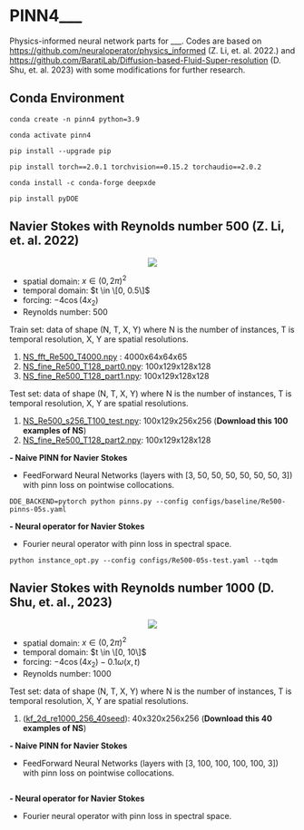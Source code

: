 # PINN4___
Physics-informed neural network parts for ___. Codes are based on https://github.com/neuraloperator/physics_informed (Z. Li, et. al. 2022.) and https://github.com/BaratiLab/Diffusion-based-Fluid-Super-resolution (D. Shu, et. al. 2023) with some modifications for further research.

## Conda Environment
```
conda create -n pinn4 python=3.9

conda activate pinn4

pip install --upgrade pip

pip install torch==2.0.1 torchvision==0.15.2 torchaudio==2.0.2

conda install -c conda-forge deepxde

pip install pyDOE
```

## Navier Stokes with Reynolds number 500 (Z. Li, et. al. 2022)
<p align="center">
<img src="https://github.com/7tl7qns7ch/PINN4___/assets/39257402/b4dea56d-055d-4a2e-bec3-688a456a308a">
</p>
  
- spatial domain: $x\in (0, 2\pi)^2$
- temporal domain: $t \in \[0, 0.5\]$
- forcing: $-4\cos(4x_2)$
- Reynolds number: 500

Train set: data of shape (N, T, X, Y) where N is the number of instances, T is temporal resolution, X, Y are spatial resolutions. 
1. [NS_fft_Re500_T4000.npy](https://hkzdata.s3.us-west-2.amazonaws.com/PINO/data/NS_fft_Re500_T4000.npy) : 4000x64x64x65
2. [NS_fine_Re500_T128_part0.npy](https://hkzdata.s3.us-west-2.amazonaws.com/PINO/data/NS_fine_Re500_T128_part0.npy): 100x129x128x128
3. [NS_fine_Re500_T128_part1.npy](https://hkzdata.s3.us-west-2.amazonaws.com/PINO/data/NS_fine_Re500_T128_part1.npy): 100x129x128x128

Test set: data of shape (N, T, X, Y) where N is the number of instances, T is temporal resolution, X, Y are spatial resolutions. 
1. [NS_Re500_s256_T100_test.npy](https://hkzdata.s3.us-west-2.amazonaws.com/PINO/data/NS_Re500_s256_T100_test.npy): 100x129x256x256    (**Download this 100 examples of NS**)
2. [NS_fine_Re500_T128_part2.npy](https://hkzdata.s3.us-west-2.amazonaws.com/PINO/data/NS_fine_Re500_T128_part2.npy): 100x129x128x128

**- Naive PINN for Navier Stokes**
- FeedForward Neural Networks (layers with [3, 50, 50, 50, 50, 50, 50, 3]) with pinn loss on pointwise collocations.
```
DDE_BACKEND=pytorch python pinns.py --config configs/baseline/Re500-pinns-05s.yaml
```

**- Neural operator for Navier Stokes**
- Fourier neural operator with pinn loss in spectral space.
```
python instance_opt.py --config configs/Re500-05s-test.yaml --tqdm
```

## Navier Stokes with Reynolds number 1000 (D. Shu, et. al., 2023)
<p align="center">
<img src="https://github.com/7tl7qns7ch/PINN4___/assets/39257402/32ff60dd-aa14-4db8-80cd-2f5f17758335">
</p>

- spatial domain: $x\in (0, 2\pi)^2$
- temporal domain: $t \in \[0, 10\]$
- forcing: $-4\cos(4x_2) -0.1\omega(x, t)$
- Reynolds number: 1000

Test set: data of shape (N, T, X, Y) where N is the number of instances, T is temporal resolution, X, Y are spatial resolutions. 
1. (<a href="https://figshare.com/ndownloader/files/39181919">kf_2d_re1000_256_40seed</a>): 40x320x256x256    (**Download this 40 examples of NS**)

**- Naive PINN for Navier Stokes**
- FeedForward Neural Networks (layers with [3, 100, 100, 100, 100, 3]) with pinn loss on pointwise collocations.
```
```

**- Neural operator for Navier Stokes**
- Fourier neural operator with pinn loss in spectral space.
```
```
